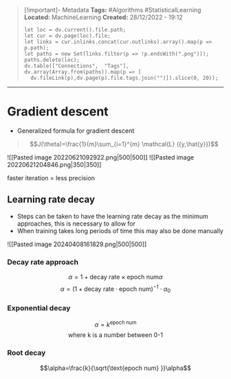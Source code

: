 > [!important]- Metadata
> **Tags:** #Algorithms #StatisticalLearning 
> **Located:** MachineLearning
> **Created:** 28/12/2022 - 19:12
> ```dataviewjs
>let loc = dv.current().file.path;
>let cur = dv.page(loc).file;
>let links = cur.inlinks.concat(cur.outlinks).array().map(p => p.path);
>let paths = new Set(links.filter(p => !p.endsWith(".png")));
>paths.delete(loc);
>dv.table(["Connections",  "Tags"], dv.array(Array.from(paths)).map(p => [
>   dv.fileLink(p),dv.page(p).file.tags.join("")]).slice(0, 20));
> ```

___
# Gradient descent
 - Generalized formula for gradient descent

> $$J(\theta)=\frac{1}{m}\sum_{i=1}^{m} \mathcal{L} ({y,\hat{y}})$$

![[Pasted image 20220621092922.png|500|500]]
![[Pasted image 20220621204846.png|350|350]]

faster iteration = less precision
## Learning rate decay
- Steps can be taken to have the learning rate decay as the minimum approaches, this is necessary to allow for 
- When training takes long periods of time this may also be done manually

![[Pasted image 20240408161829.png|500|500]]
### Decay rate approach

$$\alpha={1+\text{decay rate}\times \text{epoch num}}\alpha$$
$$\alpha=(1+\text{decay rate}\cdot \text{epoch num})^{-1}\cdot \alpha_{0}$$

### Exponential decay

$$\alpha=k^\text{epoch num}$$
$$\text{where k is a number between 0-1}$$

### Root decay

$$\alpha=\frac{k}{\sqrt{\text{epoch num} }}\alpha$$

